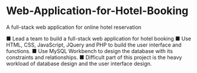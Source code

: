 # Web-Application-for-Hotel-Booking
A full-stack web application for online hotel reservation

■ Lead a team to build a full-stack web application for hotel booking
■ Use HTML, CSS, JavaScript, JQuery and PHP to build the user interface and functions.
■ Use MySQL Workbench to design the database with its constraints and relationships.
■ Difficult part of this project is the heavy workload of database design and the user interface design.
